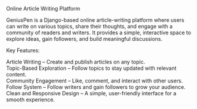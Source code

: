 Online Article Writing Platform <br>

GeniusPen is a Django-based online article-writing platform where users can write on various topics, share their thoughts, and engage with a community of readers and writers. It provides a simple, interactive space to explore ideas, gain followers, and build meaningful discussions. <br>

Key Features: <br>

Article Writing – Create and publish articles on any topic. <br>
Topic-Based Exploration – Follow topics to stay updated with relevant content. <br>
Community Engagement – Like, comment, and interact with other users. <br>
Follow System – Follow writers and gain followers to grow your audience. <br>
Clean and Responsive Design – A simple, user-friendly interface for a smooth experience. <br>
